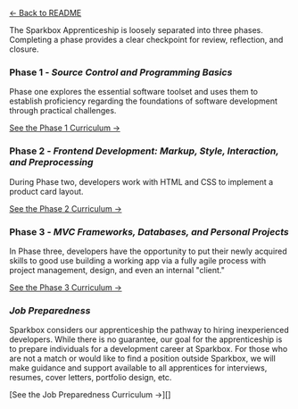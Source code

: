 [← Back to README](/README.md)

The Sparkbox Apprenticeship is loosely separated into three phases. Completing a phase provides a clear checkpoint for review, reflection, and closure.

### Phase 1 - *Source Control and Programming Basics*
Phase one explores the essential software toolset and uses them to establish proficiency regarding the foundations of software development through practical challenges.

[See the Phase 1 Curriculum →][]

### Phase 2 - *Frontend Development: Markup, Style, Interaction, and Preprocessing*
During Phase two, developers work with HTML and CSS to implement a product card layout.

[See the Phase 2 Curriculum →][]

### Phase 3 - *MVC Frameworks, Databases, and Personal Projects*
In Phase three, developers have the opportunity to put their newly acquired skills to good use building a working app via a fully agile process with project management, design, and even an internal "client."

[See the Phase 3 Curriculum →][]

### *Job Preparedness*
Sparkbox considers our apprenticeship the pathway to hiring inexperienced developers. While there is no guarantee, our goal for the apprenticeship is to prepare individuals for a development career at Sparkbox.
For those who are not a match or would like to find a position outside Sparkbox, we will make guidance and support available to all apprentices for interviews, resumes, cover letters, portfolio design, etc.

[See the Job Preparedness Curriculum →][]

[See the Phase 1 Curriculum →]: phases/1-programming.md
[See the Phase 2 Curriculum →]: phases/2-frontend.md
[See the Phase 3 Curriculum →]: phases/3-project.md
